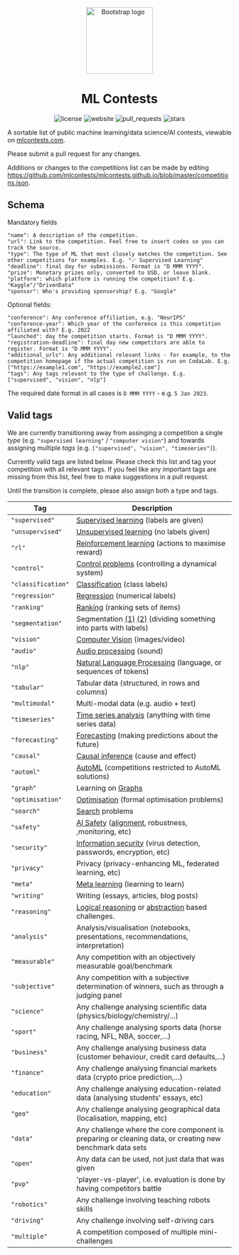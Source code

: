 <p align="center">
  <a href="https://https://github.com/mlcontests/mlcontests.github.io">
    <img src="https://raw.githubusercontent.com/mlcontests/mlcontests.github.io/master/android-chrome-512x512.png" alt="Bootstrap logo" width="150" height="150">
  </a>
</p>
<h1 align="center">ML Contests</h1>

<div align='center'>

![license](https://img.shields.io/github/license/mlcontests/mlcontests.github.io?style=flat-square)
![website](https://img.shields.io/website?down_color=lightgrey&down_message=Offline&style=flat-square&up_color=green&up_message=Online&url=https%3A%2F%2Fmlcontests.com)
![pull_requests](https://img.shields.io/github/issues-pr/mlcontests/mlcontests.github.io?style=flat-square)
![stars](https://img.shields.io/github/stars/mlcontests/mlcontests.github.io?style=flat-square)

</div>

A sortable list of public machine learning/data science/AI contests, viewable on [mlcontests.com](https://mlcontests.com). 

Please submit a pull request for any changes. 

Additions or changes to the competitions list can be made by editing https://github.com/mlcontests/mlcontests.github.io/blob/master/competitions.json.

## Schema
Mandatory fields
```
"name": A description of the competition. 
"url": Link to the competition. Feel free to insert codes so you can track the source. 
"type": The type of ML that most closely matches the competition. See other competitions for examples. E.g. "✅ Supervised Learning"
"deadline": final day for submissions. Format is "D MMM YYYY".
"prize": Monetary prizes only, converted to USD, or leave blank. 
"platform": which platform is running the competition? E.g. "Kaggle"/"DrivenData"
"sponsor": Who's providing sponsorship? E.g. "Google"
```

Optional fields:
```
"conference": Any conference affiliation, e.g. "NeurIPS"
"conference-year": Which year of the conference is this competition affiliated with? E.g. 2022 
"launched": day the competition starts. Format is "D MMM YYYY".
"registration-deadline": final day new competitors are able to register. Format is "D MMM YYYY".
"additional_urls": Any additional relevant links - for example, to the competition homepage if the actual competition is run on CodaLab. E.g. ["https://example1.com", "https://example2.com"]
"tags": Any tags relevant to the type of challenge. E.g. ["supervised", "vision", "nlp"]
```

The required date format in all cases is `D MMM YYYY` - e.g. `5 Jan 2023`. 

## Valid tags

We are currently transitioning away from assinging a competition a single *type* (e.g. `"supervised learning"` / `"computer vision"`) and towards assigning multiple *tags* (e.g. `["supervised", "vision", "timeseries"]`).

Currently valid tags are listed below. Please check this list and tag your competition with all relevant tags. If you feel like any important tags are missing from this list, feel free to make suggestions in a pull request. 

Until the transition is complete, please also assign both a type and tags. 

| Tag  | Description |
| ------------- | ------------- |
| `"supervised"`  | [Supervised learning](https://en.wikipedia.org/wiki/Supervised_learning) (labels are given) |
| `"unsupervised"`  | [Unsupervised learning](https://en.wikipedia.org/wiki/Unsupervised_learning) (no labels given) |
| `"rl"`  | [Reinforcement learning](https://en.wikipedia.org/wiki/Reinforcement_learning) (actions to maximise reward) |
| `"control"`  | [Control problems](https://en.wikipedia.org/wiki/Optimal_control) (controlling a dynamical system) |
| `"classification"`  | [Classification](https://en.wikipedia.org/wiki/Statistical_classification) (class labels) |
| `"regression"`  | [Regression](https://en.wikipedia.org/wiki/Regression_analysis) (numerical labels) |
| `"ranking"`  | [Ranking](https://en.wikipedia.org/wiki/Learning_to_rank) (ranking sets of items) |
| `"segmentation"`  | Segmentation [(1)](https://en.wikipedia.org/wiki/Image_segmentation) [(2)](https://en.wikipedia.org/wiki/Time-series_segmentation)  (dividing something into parts with labels) |
| `"vision"`  | [Computer Vision](https://en.wikipedia.org/wiki/Computer_vision) (images/video) |
| `"audio"`  | [Audio processing](https://en.wikipedia.org/wiki/Audio_signal_processing) (sound) |
| `"nlp"`  | [Natural Language Processing](https://en.wikipedia.org/wiki/Natural_language_processing) (language, or sequences of tokens) |
| `"tabular"`  | Tabular data (structured, in rows and columns) |
| `"multimodal"`  | Multi-modal data (e.g. audio + text) |
| `"timeseries"`  | [Time series analysis](https://en.wikipedia.org/wiki/Time_series) (anything with time series data) |
| `"forecasting"`  | [Forecasting](https://en.wikipedia.org/wiki/Forecasting) (making predictions about the future) |
| `"causal"`  | [Causal inference](https://en.wikipedia.org/wiki/Causal_inference) (cause and effect) |
| `"automl"`  | [AutoML](https://en.wikipedia.org/wiki/Automated_machine_learning) (competitions restricted to AutoML solutions) |
| `"graph"`  | Learning on [Graphs](https://en.wikipedia.org/wiki/Graph_(abstract_data_type)) |
| `"optimisation"`  | [Optimisation](https://en.wikipedia.org/wiki/Mathematical_optimization) (formal optimisation problems) |
| `"search"`  | [Search](https://en.wikipedia.org/wiki/Artificial_intelligence#Search_and_optimization)  problems|
| `"safety"`  | [AI Safety](https://intelligence.org/why-ai-safety/) ([alignment](https://en.wikipedia.org/wiki/AI_alignment), robustness, ,monitoring, etc)|
| `"security"`  | [Information security](https://en.wikipedia.org/wiki/Information_security) (virus detection, passwords, encryption, etc) |
| `"privacy"`  | Privacy (privacy-enhancing ML, federated learning, etc) |
| `"meta"`  | [Meta learning](https://en.wikipedia.org/wiki/Meta_learning_(computer_science)) (learning to learn) |
| `"writing"`  | Writing (essays, articles, blog posts) |
| `"reasoning"`  |[Logical reasoning](https://en.wikipedia.org/wiki/Logical_reasoning) or [abstraction](https://en.wikipedia.org/wiki/Abstraction) based challenges. |
| `"analysis"`  | Analysis/visualisation (notebooks, presentations, recommendations, interpretation) |
| `"measurable"`  | Any competition with an objectively measurable goal/benchmark|
| `"subjective"`  | Any competition with a subjective determination of winners, such as through a judging panel|
| `"science"`  | Any challenge analysing scientific data (physics/biology/chemistry/...)|
| `"sport"`  | Any challenge analysing sports data (horse racing, NFL, NBA, soccer,...)|
| `"business"`  | Any challenge analysing business data (customer behaviour, credit card defaults,...)|
| `"finance"`  | Any challenge analysing financial markets data (crypto price prediction,...)|
| `"education"`  | Any challenge analysing education-related data (analysing students' essays, etc)|
| `"geo"`  | Any challenge analysing geographical data (localisation, mapping, etc)|
| `"data"`  | Any challenge where the core component is preparing or cleaning data, or creating new benchmark data sets |
| `"open"`  | Any data can be used, not just data that was given |
| `"pvp"`  | 'player-vs-player', i.e. evaluation is done by having competitors battle |
| `"robotics"`  | Any challenge involving teaching robots skills |
| `"driving"`  | Any challenge involving self-driving cars |
| `"multiple"`  | A competition composed of multiple mini-challenges |